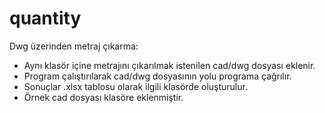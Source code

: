 # quantity
 Dwg üzerinden metraj çıkarma:
 - Aynı klasör içine metrajını çıkarılmak istenilen cad/dwg dosyası eklenir.
 - Program çalıştırılarak cad/dwg dosyasının yolu programa çağrılır.
 - Sonuçlar .xlsx tablosu olarak ilgili klasörde oluşturulur.
 - Örnek cad dosyası klasöre eklenmiştir.
